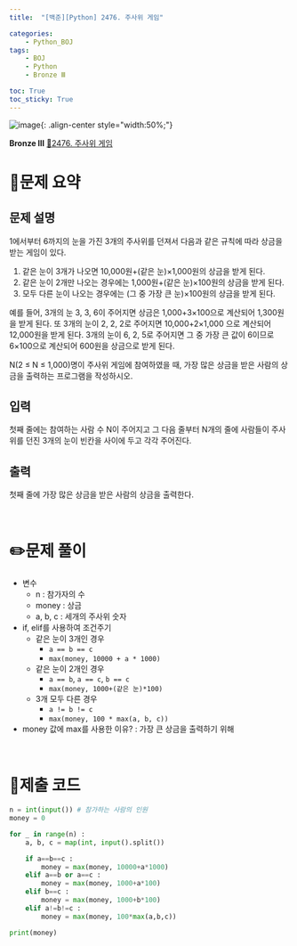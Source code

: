 ```yaml
---
title:  "[백준][Python] 2476. 주사위 게임" 

categories: 
    - Python_BOJ
tags: 
    - BOJ
    - Python
    - Bronze Ⅲ

toc: True
toc_sticky: True
---
```

![image](https://github.com/user-attachments/assets/32319fe8-99e9-4031-b5d1-9f1909b510dc){: .align-center style="width:50%;"}

**Bronze Ⅲ** 
[🔗2476. 주사위 게임](https://www.acmicpc.net/problem/2476)

# 📝문제 요약
## 문제 설명
1에서부터 6까지의 눈을 가진 3개의 주사위를 던져서 다음과 같은 규칙에 따라 상금을 받는 게임이 있다.

1. 같은 눈이 3개가 나오면 10,000원+(같은 눈)×1,000원의 상금을 받게 된다.
2. 같은 눈이 2개만 나오는 경우에는 1,000원+(같은 눈)×100원의 상금을 받게 된다.
3. 모두 다른 눈이 나오는 경우에는 (그 중 가장 큰 눈)×100원의 상금을 받게 된다.

예를 들어, 3개의 눈 3, 3, 6이 주어지면 상금은 1,000+3×100으로 계산되어 1,300원을 받게 된다. 또 3개의 눈이 2, 2, 2로 주어지면 10,000+2×1,000 으로 계산되어 12,000원을 받게 된다. 3개의 눈이 6, 2, 5로 주어지면 그 중 가장 큰 값이 6이므로 6×100으로 계산되어 600원을 상금으로 받게 된다.

N(2 ≤ N ≤ 1,000)명이 주사위 게임에 참여하였을 때, 가장 많은 상금을 받은 사람의 상금을 출력하는 프로그램을 작성하시오.

## 입력
첫째 줄에는 참여하는 사람 수 N이 주어지고 그 다음 줄부터 N개의 줄에 사람들이 주사위를 던진 3개의 눈이 빈칸을 사이에 두고 각각 주어진다.

## 출력
첫째 줄에 가장 많은 상금을 받은 사람의 상금을 출력한다.


<br>

# ✏️문제 풀이
- 변수
    - n : 참가자의 수
    - money : 상금
    - a, b, c : 세개의 주사위 숫자
- if, elif를 사용하여 조건주기
    - 같은 눈이 3개인 경우
        - `a == b == c`
        - `max(money, 10000 + a * 1000)`
    - 같은 눈이 2개인 경우
        - `a == b`, `a == c`, `b == c`
        - `max(money, 1000+(같은 눈)*100)`
    - 3개 모두 다른 경우
        - `a != b != c`
        - `max(money, 100 * max(a, b, c))`
- money 값에 max를 사용한 이유? : 가장 큰 상금을 출력하기 위해


<br>

# 💯제출 코드
```python
n = int(input()) # 참가하는 사람의 인원
money = 0

for _ in range(n) :
    a, b, c = map(int, input().split())

    if a==b==c :
        money = max(money, 10000+a*1000)
    elif a==b or a==c :
        money = max(money, 1000+a*100)
    elif b==c :
        money = max(money, 1000+b*100)
    elif a!=b!=c :
        money = max(money, 100*max(a,b,c))

print(money)
```